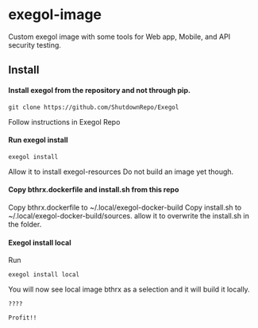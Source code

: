 # exegol-image
Custom exegol image with some tools for Web app, Mobile, and API security testing.

## Install
#### Install exegol from the repository and not through pip. 
```
git clone https://github.com/ShutdownRepo/Exegol
```
Follow instructions in Exegol Repo
#### Run exegol install
```
exegol install
```
Allow it to install exegol-resources
Do not build an image yet though.
#### Copy bthrx.dockerfile and install.sh from this repo

Copy bthrx.dockerfile to ~/.local/exegol-docker-build
Copy install.sh to ~/.local/exegol-docker-build/sources. allow it to overwrite the install.sh in the folder.

#### Exegol install local
Run 
```
exegol install local
````
You will now see local image bthrx as a selection and it will build it locally.

```
????
```

```
Profit!!
```
